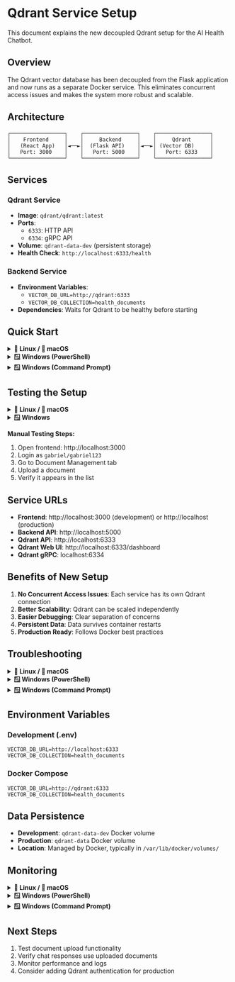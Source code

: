 # Qdrant Service Setup

This document explains the new decoupled Qdrant setup for the AI Health Chatbot.

## Overview

The Qdrant vector database has been decoupled from the Flask application and now runs as a separate Docker service. This eliminates concurrent access issues and makes the system more robust and scalable.

## Architecture

```
┌─────────────────┐    ┌─────────────────┐    ┌─────────────────┐
│    Frontend     │    │     Backend     │    │     Qdrant      │
│   (React App)   │◄──►│  (Flask API)    │◄──►│ (Vector DB)     │
│   Port: 3000    │    │   Port: 5000    │    │   Port: 6333    │
└─────────────────┘    └─────────────────┘    └─────────────────┘
```

## Services

### Qdrant Service
- **Image**: `qdrant/qdrant:latest`
- **Ports**:
  - `6333`: HTTP API
  - `6334`: gRPC API
- **Volume**: `qdrant-data-dev` (persistent storage)
- **Health Check**: `http://localhost:6333/health`

### Backend Service
- **Environment Variables**:
  - `VECTOR_DB_URL=http://qdrant:6333`
  - `VECTOR_DB_COLLECTION=health_documents`
- **Dependencies**: Waits for Qdrant to be healthy before starting

## Quick Start

<details>
<summary><strong>🐧 Linux / 🍎 macOS</strong></summary>

```bash
# Stop existing services
docker-compose -f docker-compose.dev.yml down

# Start new stack
docker-compose -f docker-compose.dev.yml up -d

# Check status
docker-compose -f docker-compose.dev.yml ps
```
</details>

<details>
<summary><strong>🪟 Windows (PowerShell)</strong></summary>

```powershell
# Stop existing services
docker-compose -f docker-compose.dev.yml down

# Start new stack
docker-compose -f docker-compose.dev.yml up -d

# Check status
docker-compose -f docker-compose.dev.yml ps
```
</details>

<details>
<summary><strong>🪟 Windows (Command Prompt)</strong></summary>

```cmd
REM Stop existing services
docker-compose -f docker-compose.dev.yml down

REM Start new stack
docker-compose -f docker-compose.dev.yml up -d

REM Check status
docker-compose -f docker-compose.dev.yml ps
```
</details>

## Testing the Setup

<details>
<summary><strong>🐧 Linux / 🍎 macOS</strong></summary>

```bash
# 1. Run Migration Script (if available)
python3 migrate_qdrant_data.py

# 2. Run Test Suite (if available)
python3 test_new_setup.py

# 3. Manual Testing
# Open frontend: http://localhost:3000
# Login as gabriel/gabriel123
# Go to Document Management tab
# Upload a document
# Verify it appears in the list
```
</details>

<details>
<summary><strong>🪟 Windows</strong></summary>

```cmd
REM 1. Run Migration Script (if available)
python migrate_qdrant_data.py

REM 2. Run Test Suite (if available)
python test_new_setup.py

REM 3. Manual Testing
REM Open frontend: http://localhost:3000
REM Login as gabriel/gabriel123
REM Go to Document Management tab
REM Upload a document
REM Verify it appears in the list
```
</details>

**Manual Testing Steps:**
1. Open frontend: http://localhost:3000
2. Login as `gabriel/gabriel123`
3. Go to Document Management tab
4. Upload a document
5. Verify it appears in the list

## Service URLs

- **Frontend**: http://localhost:3000 (development) or http://localhost (production)
- **Backend API**: http://localhost:5000
- **Qdrant API**: http://localhost:6333
- **Qdrant Web UI**: http://localhost:6333/dashboard
- **Qdrant gRPC**: localhost:6334

## Benefits of New Setup

1. **No Concurrent Access Issues**: Each service has its own Qdrant connection
2. **Better Scalability**: Qdrant can be scaled independently
3. **Easier Debugging**: Clear separation of concerns
4. **Persistent Data**: Data survives container restarts
5. **Production Ready**: Follows Docker best practices

## Troubleshooting

<details>
<summary><strong>🐧 Linux / 🍎 macOS</strong></summary>

### Qdrant Service Not Starting
```bash
# Check logs
docker logs health-chatbot-qdrant-dev

# Restart service
docker-compose -f docker-compose.dev.yml restart qdrant
```

### Backend Can't Connect to Qdrant
```bash
# Check if Qdrant is healthy
curl http://localhost:6333/health

# Check backend logs
docker logs health-chatbot-backend-dev
```

### Data Migration Issues
```bash
# Check if old data exists
ls -la backend/qdrant_data/

# Run migration with verbose output
python3 migrate_qdrant_data.py
```
</details>

<details>
<summary><strong>🪟 Windows (PowerShell)</strong></summary>

### Qdrant Service Not Starting
```powershell
# Check logs
docker logs health-chatbot-qdrant-dev

# Restart service
docker-compose -f docker-compose.dev.yml restart qdrant
```

### Backend Can't Connect to Qdrant
```powershell
# Check if Qdrant is healthy
Invoke-RestMethod http://localhost:6333/health

# Check backend logs
docker logs health-chatbot-backend-dev
```

### Data Migration Issues
```powershell
# Check if old data exists
Get-ChildItem backend/qdrant_data/ -Force

# Run migration with verbose output
python migrate_qdrant_data.py
```
</details>

<details>
<summary><strong>🪟 Windows (Command Prompt)</strong></summary>

### Qdrant Service Not Starting
```cmd
REM Check logs
docker logs health-chatbot-qdrant-dev

REM Restart service
docker-compose -f docker-compose.dev.yml restart qdrant
```

### Backend Can't Connect to Qdrant
```cmd
REM Check if Qdrant is healthy (requires curl)
curl http://localhost:6333/health

REM Check backend logs
docker logs health-chatbot-backend-dev
```

### Data Migration Issues
```cmd
REM Check if old data exists
dir backend\qdrant_data\

REM Run migration with verbose output
python migrate_qdrant_data.py
```
</details>

## Environment Variables

### Development (.env)
```env
VECTOR_DB_URL=http://localhost:6333
VECTOR_DB_COLLECTION=health_documents
```

### Docker Compose
```env
VECTOR_DB_URL=http://qdrant:6333
VECTOR_DB_COLLECTION=health_documents
```

## Data Persistence

- **Development**: `qdrant-data-dev` Docker volume
- **Production**: `qdrant-data` Docker volume
- **Location**: Managed by Docker, typically in `/var/lib/docker/volumes/`

## Monitoring

<details>
<summary><strong>🐧 Linux / 🍎 macOS</strong></summary>

### Health Checks
```bash
# Qdrant health check
curl http://localhost:6333/health

# Backend health check
curl http://localhost:5000/api/health
```

### Collection Info
```bash
# Get collection information
curl http://localhost:6333/collections/health_documents

# Get point count (requires jq)
curl http://localhost:6333/collections/health_documents | jq '.result.points_count'
```
</details>

<details>
<summary><strong>🪟 Windows (PowerShell)</strong></summary>

### Health Checks
```powershell
# Qdrant health check
Invoke-RestMethod http://localhost:6333/health

# Backend health check
Invoke-RestMethod http://localhost:5000/api/health
```

### Collection Info
```powershell
# Get collection information
Invoke-RestMethod http://localhost:6333/collections/health_documents

# Get point count
$response = Invoke-RestMethod http://localhost:6333/collections/health_documents
$response.result.points_count
```
</details>

<details>
<summary><strong>🪟 Windows (Command Prompt)</strong></summary>

### Health Checks
```cmd
REM Qdrant health check (requires curl)
curl http://localhost:6333/health

REM Backend health check (requires curl)
curl http://localhost:5000/api/health
```

### Collection Info
```cmd
REM Get collection information (requires curl)
curl http://localhost:6333/collections/health_documents

REM Get point count (requires curl and jq)
curl http://localhost:6333/collections/health_documents | jq ".result.points_count"
```
</details>

## Next Steps

1. Test document upload functionality
2. Verify chat responses use uploaded documents
3. Monitor performance and logs
4. Consider adding Qdrant authentication for production
